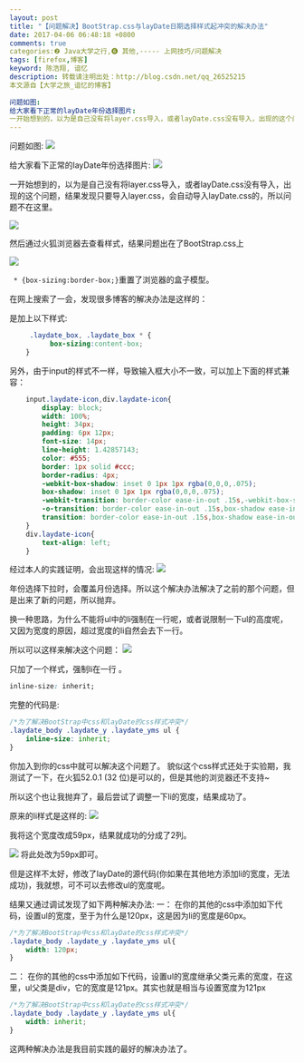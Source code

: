 ```yaml
---
layout: post
title: "【问题解决】BootStrap.css与layDate日期选择样式起冲突的解决办法"
date: 2017-04-06 06:48:18 +0800
comments: true
categories:❷ Java大学之行,❻ 其他,----- 上网技巧/问题解决
tags: [firefox,博客]
keyword: 陈浩翔, 谙忆
description: 转载请注明出处：http://blog.csdn.net/qq_26525215
本文源自【大学之旅_谙忆的博客】
 
问题如图: 
给大家看下正常的layDate年份选择图片: 
一开始想到的，以为是自己没有将layer.css导入，或者layDate.css没有导入，出现的这个问题，结果发现只要导入layer.css，会自动导入layDate.css的，所以问题不在这里。然后通过火狐浏览器去查 
---
```

 


问题如图:
![](http://img.blog.csdn.net/20170406180108259?watermark/2/text/aHR0cDovL2Jsb2cuY3Nkbi5uZXQvcXFfMjY1MjUyMTU=/font/5a6L5L2T/fontsize/400/fill/I0JBQkFCMA==/dissolve/70/gravity/SouthEast)

给大家看下正常的layDate年份选择图片:
![](http://img.blog.csdn.net/20170406180153307?watermark/2/text/aHR0cDovL2Jsb2cuY3Nkbi5uZXQvcXFfMjY1MjUyMTU=/font/5a6L5L2T/fontsize/400/fill/I0JBQkFCMA==/dissolve/70/gravity/SouthEast)

一开始想到的，以为是自己没有将layer.css导入，或者layDate.css没有导入，出现的这个问题，结果发现只要导入layer.css，会自动导入layDate.css的，所以问题不在这里。

![](http://img.blog.csdn.net/20170406180421639?watermark/2/text/aHR0cDovL2Jsb2cuY3Nkbi5uZXQvcXFfMjY1MjUyMTU=/font/5a6L5L2T/fontsize/400/fill/I0JBQkFCMA==/dissolve/70/gravity/SouthEast)

然后通过火狐浏览器去查看样式，结果问题出在了BootStrap.css上

![](http://img.blog.csdn.net/20170406180603226?watermark/2/text/aHR0cDovL2Jsb2cuY3Nkbi5uZXQvcXFfMjY1MjUyMTU=/font/5a6L5L2T/fontsize/400/fill/I0JBQkFCMA==/dissolve/70/gravity/SouthEast)

` * {box-sizing:border-box;}`重置了浏览器的盒子模型。

在网上搜索了一会，发现很多博客的解决办法是这样的：

是加上以下样式:
```css
     .laydate_box, .laydate_box * {
          box-sizing:content-box;
    }
```

另外，由于input的样式不一样，导致输入框大小不一致，可以加上下面的样式兼容：
```css
    input.laydate-icon,div.laydate-icon{
    	display: block;
    	width: 100%;
    	height: 34px;
    	padding: 6px 12px;
    	font-size: 14px;
    	line-height: 1.42857143;
    	color: #555;
    	border: 1px solid #ccc;
    	border-radius: 4px;
    	-webkit-box-shadow: inset 0 1px 1px rgba(0,0,0,.075);
    	box-shadow: inset 0 1px 1px rgba(0,0,0,.075);
    	-webkit-transition: border-color ease-in-out .15s,-webkit-box-shadow ease-in-out .15s;
    	-o-transition: border-color ease-in-out .15s,box-shadow ease-in-out .15s;
    	transition: border-color ease-in-out .15s,box-shadow ease-in-out .15s;
    }
    div.laydate-icon{
    	text-align: left;
    }
```

经过本人的实践证明，会出现这样的情况:
![](http://img.blog.csdn.net/20170406181136056?watermark/2/text/aHR0cDovL2Jsb2cuY3Nkbi5uZXQvcXFfMjY1MjUyMTU=/font/5a6L5L2T/fontsize/400/fill/I0JBQkFCMA==/dissolve/70/gravity/SouthEast)

年份选择下拉时，会覆盖月份选择。所以这个解决办法解决了之前的那个问题，但是出来了新的问题，所以抛弃。

换一种思路，为什么不能将ul中的li强制在一行呢，或者说限制一下ul的高度呢，又因为宽度的原因，超过宽度的li自然会去下一行。

所以可以这样来解决这个问题：
![](http://img.blog.csdn.net/20170406181443374?watermark/2/text/aHR0cDovL2Jsb2cuY3Nkbi5uZXQvcXFfMjY1MjUyMTU=/font/5a6L5L2T/fontsize/400/fill/I0JBQkFCMA==/dissolve/70/gravity/SouthEast) 

只加了一个样式，强制li在一行 。
```css
inline-size: inherit;
```

完整的代码是:

```css
/*为了解决BootStrap中css和layDate的css样式冲突*/
.laydate_body .laydate_y .laydate_yms ul {
	inline-size: inherit;
}
```

你加入到你的css中就可以解决这个问题了。
貌似这个css样式还处于实验期，我测试了一下，在火狐52.0.1 (32 位)是可以的，但是其他的浏览器还不支持~

所以这个也让我抛弃了，最后尝试了调整一下li的宽度，结果成功了。

原来的li样式是这样的:
![](http://img.blog.csdn.net/20170406183600216?watermark/2/text/aHR0cDovL2Jsb2cuY3Nkbi5uZXQvcXFfMjY1MjUyMTU=/font/5a6L5L2T/fontsize/400/fill/I0JBQkFCMA==/dissolve/70/gravity/SouthEast)

我将这个宽度改成59px，结果就成功的分成了2列。

![](http://img.blog.csdn.net/20170406184045223?watermark/2/text/aHR0cDovL2Jsb2cuY3Nkbi5uZXQvcXFfMjY1MjUyMTU=/font/5a6L5L2T/fontsize/400/fill/I0JBQkFCMA==/dissolve/70/gravity/SouthEast)
将此处改为59px即可。

但是这样不太好，修改了layDate的源代码(你如果在其他地方添加li的宽度，无法成功)，我就想，可不可以去修改ul的宽度呢。

结果又通过调试发现了如下两种解决办法:
一：
在你的其他的css中添加如下代码，设置ul的宽度，至于为什么是120px，这是因为li的宽度是60px。
```css
/*为了解决BootStrap中css和layDate的css样式冲突*/
.laydate_body .laydate_y .laydate_yms ul{
	width: 120px;
}
```

二：
在你的其他的css中添加如下代码，设置ul的宽度继承父类元素的宽度，在这里，ul父类是div，它的宽度是121px。其实也就是相当与设置宽度为121px
```css
/*为了解决BootStrap中css和layDate的css样式冲突*/
.laydate_body .laydate_y .laydate_yms ul{
	width: inherit;
}
```

这两种解决办法是我目前实践的最好的解决办法了。
